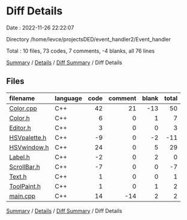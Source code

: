 # Diff Details

Date : 2022-11-26 22:22:07

Directory /home/levce/projectsDED/event_handler2/Event_handler

Total : 10 files,  73 codes, 7 comments, -4 blanks, all 76 lines

[Summary](results.md) / [Details](details.md) / [Diff Summary](diff.md) / Diff Details

## Files
| filename | language | code | comment | blank | total |
| :--- | :--- | ---: | ---: | ---: | ---: |
| [Color.cpp](/Color.cpp) | C++ | 42 | 21 | -13 | 50 |
| [Color.h](/Color.h) | C++ | 6 | 0 | 1 | 7 |
| [Editor.h](/Editor.h) | C++ | 3 | 0 | 0 | 3 |
| [HSVpalette.h](/HSVpalette.h) | C++ | -9 | 0 | -2 | -11 |
| [HSVwindow.h](/HSVwindow.h) | C++ | 24 | 0 | 5 | 29 |
| [Label.h](/Label.h) | C++ | -2 | 0 | 2 | 0 |
| [ScrollBar.h](/ScrollBar.h) | C++ | -7 | 0 | 0 | -7 |
| [Text.h](/Text.h) | C++ | 1 | 0 | 0 | 1 |
| [ToolPaint.h](/ToolPaint.h) | C++ | 1 | 0 | 1 | 2 |
| [main.cpp](/main.cpp) | C++ | 14 | -14 | 2 | 2 |

[Summary](results.md) / [Details](details.md) / [Diff Summary](diff.md) / Diff Details